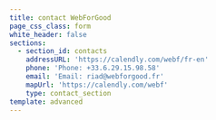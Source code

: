 ```yaml
---
title: contact WebForGood
page_css_class: form
white_header: false
sections:
  - section_id: contacts
    addressURL: 'https://calendly.com/webf/fr-en'
    phone: 'Phone: +33.6.29.15.98.58'
    email: 'Email: riad@webforgood.fr'
    mapUrl: 'https://calendly.com/webf'
    type: contact_section
template: advanced
---
```

